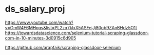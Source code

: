 # ds_salary_proj
https://www.youtube.com/watch?v=GmW4F6MHqqs&list=PL2zq7klxX5ASFejJj80ob9ZAnBHdz5O1t
https://towardsdatascience.com/selenium-tutorial-scraping-glassdoor-com-in-10-minutes-3d0915c6d905

https://github.com/arapfaik/scraping-glassdoor-selenium
